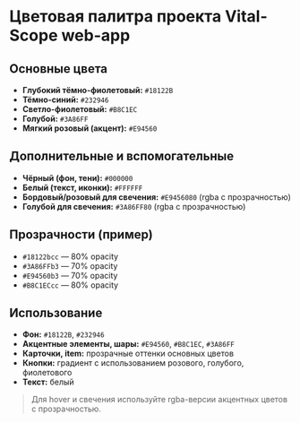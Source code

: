 # Цветовая палитра проекта Vital-Scope web-app

## Основные цвета
- **Глубокий тёмно-фиолетовый:** `#18122B`
- **Тёмно-синий:** `#232946`
- **Светло-фиолетовый:** `#B8C1EC`
- **Голубой:** `#3A86FF`
- **Мягкий розовый (акцент):** `#E94560`

## Дополнительные и вспомогательные
- **Чёрный (фон, тени):** `#000000`
- **Белый (текст, иконки):** `#FFFFFF`
- **Бордовый/розовый для свечения:** `#E9456080` (rgba с прозрачностью)
- **Голубой для свечения:** `#3A86FF80` (rgba с прозрачностью)

## Прозрачности (пример)
- `#18122bcc` — 80% opacity
- `#3A86FFb3` — 70% opacity
- `#E94560b3` — 70% opacity
- `#B8C1ECcc` — 80% opacity

## Использование
- **Фон:** `#18122B`, `#232946`
- **Акцентные элементы, шары:** `#E94560`, `#B8C1EC`, `#3A86FF`
- **Карточки, item:** прозрачные оттенки основных цветов
- **Кнопки:** градиент с использованием розового, голубого, фиолетового
- **Текст:** белый

> Для hover и свечения используйте rgba-версии акцентных цветов с прозрачностью.
